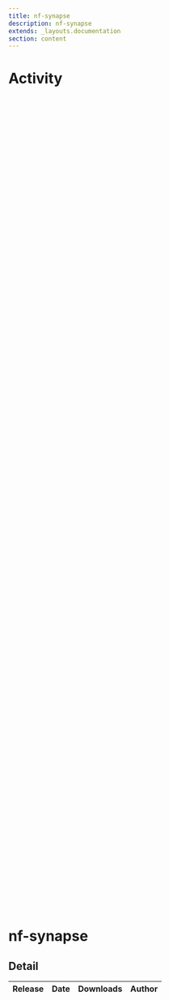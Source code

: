 ```yaml
---
title: nf-synapse
description: nf-synapse
extends: _layouts.documentation
section: content
---
```


# Activity

<div style="position: relative; height:40vh; width:80vw">
    <canvas id="releases"></canvas>
</div>
<script type="module" src="docs/nf-synapse/nf-synapse.js"></script>

# nf-synapse
            

## Detail

| Release                               | Date | Downloads                        | Author |
| :------------ | :---------: | ------: | -----------: |
